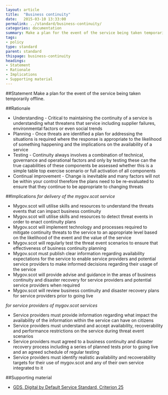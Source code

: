 ```yaml
---
layout: article
title:  "Business continuity"
date:   2015-03-10 13:33:00
permalink: ../standard/business-continuity/ 
categories: documentation
summary: Make a plan for the event of the service being taken temporarily offline.
tags: 
- policy
type: standard
parent: standard
thispage: business-continuity
headings:
- Statement
- Rationale
- Implications
- Supporting material
---
```


##Statement
Make a plan for the event of the service being taken temporarily offline.

##Rationale
* Understanding - Critical to maintaining the continuity of a service is understanding what threatens that service including supplier failures, environmental factors or even social trends
* Planning - Once threats are identified a plan for addressing the situations is required where the response is appropriate to the likelihood of something happening and the implications on the availability of a service
* Testing - Continuity always involves a combination of technical, governance and operational factors and only by testing these can the true capabilities of these components be assessed whether this is a simple table top exercise scenario or full activation of all components
* Continual improvement - Change is inevitable and many factors will not be within your control therefore the plans need to be re-evaluated to ensure that they continue to be appropriate to changing threats

##Implications
*for delivery of the mygov.scot service*
* Mygov.scot will utilise skills and resources to understand the threats events that can impact business continuity
* Mygov.scot will utilise skills and resources to detect threat events in order to enact continuity plans
* Mygov.scot will implement technology and processes required to mitigate continuity threats to the service to an appropriate level based on the likelihood of the event and the value of the service
* Mygov.scot will regularly test the threat event scenarios to ensure that effectiveness of business continuity planning
* Mygov.scot must publish clear information regarding availability expectations for the service to enable service providers and potential service providers to make informed decisions regarding their usage of the service
* Mygov.scot will provide advise and guidance in the areas of business continuity and disaster recovery for service providers and potential service providers when required
* Mygov.scot will review business continuity and disaster recovery plans for service providers prior to going live

*for service providers of mygov.scot services*
* Service providers must provide information regarding what impact the availability of the information within the service can have on citizens
* Service providers must understand and accept availability, recoverability and performance restrictions on the service during threat event scenarios
* Service providers must agreed to a business continuity and disaster recovery process including a series of planned tests prior to going live and an agreed schedule of regular testing
* Service providers must identify realistic availability and recoverability targets for their use of mygov.scot and any of their own service integrated to it

##Supporting material
- [GDS, Digital by Default Service Standard, Criterion 25](https://www.gov.uk/service-manual/digital-by-default#criterion-25)
